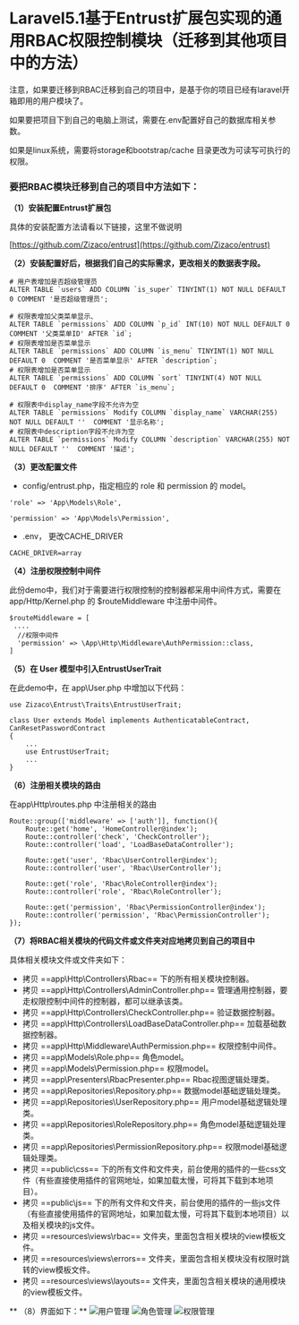 # Laravel5.1基于Entrust扩展包实现的通用RBAC权限控制模块（迁移到其他项目中的方法）

注意，如果要迁移到RBAC迁移到自己的项目中，是基于你的项目已经有laravel开箱即用的用户模块了。

如果要把项目下到自己的电脑上测试，需要在.env配置好自己的数据库相关参数。

如果是linux系统，需要将storage和bootstrap/cache 目录更改为可读写可执行的权限。

### 要把RBAC模块迁移到自己的项目中方法如下：

**（1）安装配置Entrust扩展包**

具体的安装配置方法请看以下链接，这里不做说明

[https://github.com/Zizaco/entrust](https://github.com/Zizaco/entrust)

**（2）安装配置好后，根据我们自己的实际需求，更改相关的数据表字段。**

```
# 用户表增加是否超级管理员
ALTER TABLE `users` ADD COLUMN `is_super` TINYINT(1) NOT NULL DEFAULT 0 COMMENT '是否超级管理员';

# 权限表增加父类菜单显示、
ALTER TABLE `permissions` ADD COLUMN `p_id` INT(10) NOT NULL DEFAULT 0  COMMENT '父类菜单ID' AFTER `id`;
# 权限表增加是否菜单显示
ALTER TABLE `permissions` ADD COLUMN `is_menu` TINYINT(1) NOT NULL DEFAULT 0  COMMENT '是否菜单显示' AFTER `description`;
# 权限表增加是否菜单显示
ALTER TABLE `permissions` ADD COLUMN `sort` TINYINT(4) NOT NULL DEFAULT 0  COMMENT '排序' AFTER `is_menu`;

# 权限表中display_name字段不允许为空
ALTER TABLE `permissions` Modify COLUMN `display_name` VARCHAR(255) NOT NULL DEFAULT ''  COMMENT '显示名称';
# 权限表中description字段不允许为空
ALTER TABLE `permissions` Modify COLUMN `description` VARCHAR(255) NOT NULL DEFAULT ''  COMMENT '描述';

```
**（3）更改配置文件**

- config/entrust.php，指定相应的 role 和 permission 的 model。

```
'role' => 'App\Models\Role',

'permission' => 'App\Models\Permission',
```
- .env， 更改CACHE_DRIVER

```
CACHE_DRIVER=array
```
**（4）注册权限控制中间件**

此份demo中，我们对于需要进行权限控制的控制器都采用中间件方式，需要在 app/Http/Kernel.php 的 $routeMiddleware 中注册中间件。

```
$routeMiddleware = [
 ....
  //权限中间件
  'permission' => \App\Http\Middleware\AuthPermission::class,
]
```
**（5）在 User 模型中引入EntrustUserTrait**

在此demo中，在 app\User.php 中增加以下代码：

```
use Zizaco\Entrust\Traits\EntrustUserTrait;

class User extends Model implements AuthenticatableContract, CanResetPasswordContract
{
    ...
    use EntrustUserTrait;
    ...
}
```
**（6）注册相关模块的路由**

在app\Http\routes.php 中注册相关的路由

```
Route::group(['middleware' => ['auth']], function(){
	Route::get('home', 'HomeController@index');
	Route::controller('check', 'CheckController');
	Route::controller('load', 'LoadBaseDataController');

	Route::get('user', 'Rbac\UserController@index');
	Route::controller('user', 'Rbac\UserController');

	Route::get('role', 'Rbac\RoleController@index');
	Route::controller('role', 'Rbac\RoleController');

	Route::get('permission', 'Rbac\PermissionController@index');
	Route::controller('permission', 'Rbac\PermissionController');
});
```

**（7）将RBAC相关模块的代码文件或文件夹对应地拷贝到自己的项目中**

具体相关模块文件或文件夹如下：

- 拷贝 ==app\Http\Controllers\Rbac== 下的所有相关模块控制器。
- 拷贝 ==app\Http\Controllers\AdminController.php== 管理通用控制器，要走权限控制中间件的控制器，都可以继承该类。
- 拷贝 ==app\Http\Controllers\CheckController.php== 验证数据控制器。
- 拷贝 ==app\Http\Controllers\LoadBaseDataController.php== 加载基础数据控制器。
- 拷贝 ==app\Http\Middleware\AuthPermission.php== 权限控制中间件。
- 拷贝 ==app\Models\Role.php== 角色model。
- 拷贝 ==app\Models\Permission.php== 权限model。
- 拷贝 ==app\Presenters\RbacPresenter.php== Rbac视图逻辑处理类。
- 拷贝 ==app\Repositories\Repository.php== 数据model基础逻辑处理类。
- 拷贝 ==app\Repositories\UserRepository.php== 用户model基础逻辑处理类。
- 拷贝 ==app\Repositories\RoleRepository.php== 角色model基础逻辑处理类。
- 拷贝 ==app\Repositories\PermissionRepository.php== 权限model基础逻辑处理类。
- 拷贝 ==public\css== 下的所有文件和文件夹，前台使用的插件的一些css文件（有些直接使用插件的官网地址，如果加载太慢，可将其下载到本地项目）。
- 拷贝 ==public\js== 下的所有文件和文件夹，前台使用的插件的一些js文件（有些直接使用插件的官网地址，如果加载太慢，可将其下载到本地项目）以及相关模块的js文件。
- 拷贝 ==resources\views\rbac== 文件夹，里面包含相关模块的view模板文件。
- 拷贝 ==resources\views\errors== 文件夹，里面包含相关模块没有权限时跳转的view模板文件。
- 拷贝 ==resources\views\layouts== 文件夹，里面包含相关模块的通用模块的view模板文件。

** （8）界面如下：**
![用户管理](http://图片网址)
![角色管理](http://图片网址)
![权限管理](http://图片网址)







